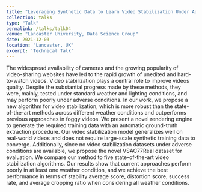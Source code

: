 ```yaml
---
title: "Leveraging Synthetic Data to Learn Video Stabilization Under Adverse Conditions"
collection: talks
type: "Talk"
permalink: /talks/talk04
venue: "Lancaster University, Data Science Group"
date: 2021-12-03
location: "Lancaster, UK"
excerpt: 'Technical Talk'
---
```

The widespread availability of cameras and the growing popularity of video-sharing websites have led to the rapid growth of unedited and hard-to-watch videos. Video stabilization plays a central role to improve videos quality. Despite the substantial progress made by these methods, they were, mainly, tested under standard weather and lighting conditions, and may perform poorly under adverse conditions. In our work, we propose a new algorithm for video stabilization, which is more robust than the state-of-the-art methods across different weather conditions and outperforms previous approaches in foggy videos.
We present a novel rendering engine to generate the required training data with an automatic ground-truth extraction procedure. Our video stabilization model generalizes well on real-world videos and does not require large-scale synthetic training data to converge. Additionally, since no video stabilization datasets under adverse conditions are available, we propose the novel VSAC77Real dataset for evaluation. We compare our method to five state-of-the-art video stabilization algorithms.
Our results show that current approaches perform poorly in at least one weather condition, and we achieve the best performance in terms of stability average score, distortion score, success rate, and average cropping ratio when considering all weather conditions.


